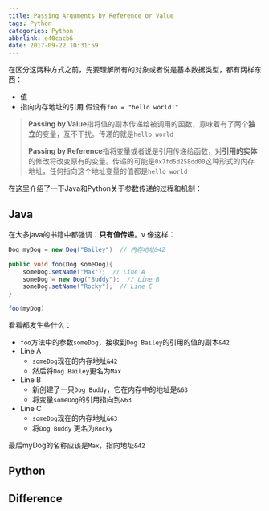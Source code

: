 ```yaml
---
title: Passing Arguments by Reference or Value
tags: Python
categories: Python
abbrlink: e40cacb6
date: 2017-09-22 10:31:59
---
```

在区分这两种方式之前，先要理解所有的对象或者说是基本数据类型，都有两样东西：
* 值
* 指向内存地址的引用
假设有`foo = "hello world!"`
> **Passing by Value**指将值的副本传递给被调用的函数，意味着有了两个**独立**的变量，互不干扰。传递的就是`hello world`
>
> **Passing by Reference**指将变量或者说是引用传递给函数，对**引用的实体**的修改将改变原有的变量。传递的可能是`0x7fd5d258dd00`这种形式的内存地址，任何指向这个地址变量的值都是`hello world`

<!-- more -->

在这里介绍了一下Java和Python关于参数传递的过程和机制：

## Java
在大多java的书籍中都强调：**只有值传递**。v
像这样：

```java
Dog myDog = new Dog("Bailey")  // 内存地址&42

public void foo(Dog someDog){
    someDog.setName("Max");  // Line A
    someDog = new Dog("Buddy");  // Line B
    someDog.setName("Rocky");  // Line C
}

foo(myDog)
```
看看都发生些什么：
* `foo`方法中的参数`someDog`，接收到`Dog Bailey`的引用的值的副本`&42`
* Line A
    * `someDog`现在的内存地址`&42`
    * 然后将`Dog Bailey`更名为`Max`
* Line B
    * 新创建了一只`Dog Buddy`，它在内存中的地址是`&63`
    * 将变量`someDog`的引用指向到`&63`
* Line C
    * `someDog`现在的内存地址`&63`
    * 将`Dog Buddy` 更名为`Rocky`

最后myDog的名称应该是`Max`，指向地址`&42`

## Python


## Difference

